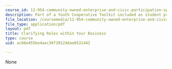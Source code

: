 ```yaml
---
course_id: 11-954-community-owned-enterprise-and-civic-participation-spring-2005
description: Part of a Youth Cooperative Toolkit included as student project.
file_location: /coursemedia/11-954-community-owned-enterprise-and-civic-participation-spring-2005/ac66e455be4aec36f39124dae8531442_appendix2.pdf
file_type: application/pdf
layout: pdf
title: Clarifying Roles within Your Business
type: course
uid: ac66e455be4aec36f39124dae8531442

---
```

None